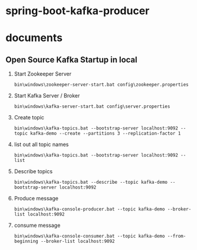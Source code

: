 # spring-boot-kafka-producer

# documents

## Open Source Kafka Startup in local ##

1. Start Zookeeper Server

    ```bin\windows\zookeeper-server-start.bat config\zookeeper.properties```

2. Start Kafka Server / Broker

    ```bin\windows\kafka-server-start.bat config\server.properties```

3. Create topic

    ```bin\windows\kafka-topics.bat --bootstrap-server localhost:9092 --topic kafka-demo --create --partitions 3 --replication-factor 1```

4. list out all topic names

    ```bin\windows\kafka-topics.bat --bootstrap-server localhost:9092 --list ```

5. Describe topics
  
    ```bin\windows\kafka-topics.bat --describe --topic kafka-demo --bootstrap-server localhost:9092 ```

6. Produce message

    ```bin\windows\kafka-console-producer.bat --topic kafka-demo --broker-list localhost:9092 ```


7. consume message

    ```bin\windows\kafka-console-consumer.bat --topic kafka-demo --from-beginning --broker-list localhost:9092  ```

